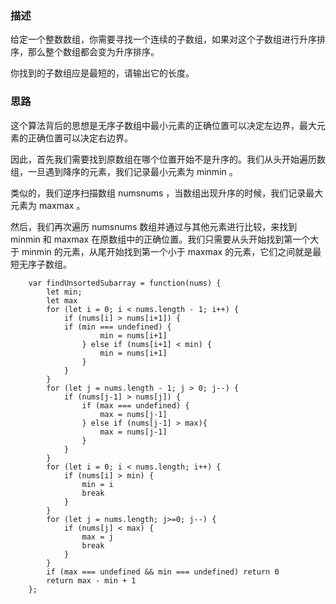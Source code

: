 ### 描述

给定一个整数数组，你需要寻找一个连续的子数组，如果对这个子数组进行升序排序，那么整个数组都会变为升序排序。

你找到的子数组应是最短的，请输出它的长度。

### 思路

这个算法背后的思想是无序子数组中最小元素的正确位置可以决定左边界，最大元素的正确位置可以决定右边界。

因此，首先我们需要找到原数组在哪个位置开始不是升序的。我们从头开始遍历数组，一旦遇到降序的元素，我们记录最小元素为 minmin 。

类似的，我们逆序扫描数组 numsnums ，当数组出现升序的时候，我们记录最大元素为 maxmax 。

然后，我们再次遍历 numsnums 数组并通过与其他元素进行比较，来找到 minmin 和 maxmax 在原数组中的正确位置。我们只需要从头开始找到第一个大于 minmin 的元素，从尾开始找到第一个小于 maxmax 的元素，它们之间就是最短无序子数组。

```
    var findUnsortedSubarray = function(nums) {
        let min;
        let max
        for (let i = 0; i < nums.length - 1; i++) {
            if (nums[i] > nums[i+1]) {
            if (min === undefined) {
                    min = nums[i+1]
                } else if (nums[i+1] < min) {
                    min = nums[i+1]
                }
            }
        } 
        for (let j = nums.length - 1; j > 0; j--) {
            if (nums[j-1] > nums[j]) {
                if (max === undefined) {
                    max = nums[j-1]
                } else if (nums[j-1] > max){
                    max = nums[j-1]
                }
            }
        }
        for (let i = 0; i < nums.length; i++) {
            if (nums[i] > min) {
                min = i
                break
            }
        }
        for (let j = nums.length; j>=0; j--) {
            if (nums[j] < max) {
                max = j
                break
            }
        }
        if (max === undefined && min === undefined) return 0
        return max - min + 1
    };
```